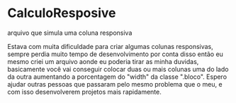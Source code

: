 # CalculoResposive
arquivo que simula uma coluna responsiva

Estava com muita dificuldade para criar algumas colunas responsivas, sempre perdia muito tempo de desenvolvimento por conta disso então eu mesmo criei um arquivo aonde eu poderia tirar as minha duvidas, basicamente você vai conseguir colocar duas ou mais colunas uma do lado da outra aumentando a porcentagem do "width" da classe ".bloco". Espero ajudar outras pessoas que passaram pelo mesmo problema que o meu, e com isso desenvolverem projetos mais rapidamente.
